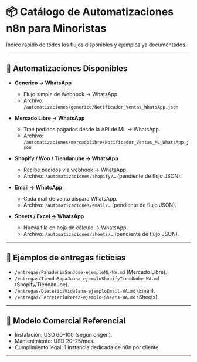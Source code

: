 # 📦 Catálogo de Automatizaciones n8n para Minoristas

Índice rápido de todos los flujos disponibles y ejemplos ya documentados.

---

## 🚀 Automatizaciones Disponibles

- **Generico → WhatsApp**
  - Flujo simple de Webhook → WhatsApp.  
  - Archivo: `/automatizaciones/generico/Notificador_Ventas_WhatsApp.json`

- **Mercado Libre → WhatsApp**
  - Trae pedidos pagados desde la API de ML → WhatsApp.  
  - Archivo: `/automatizaciones/mercadolibre/Notificador_Ventas_ML_WhatsApp.json`

- **Shopify / Woo / Tiendanube → WhatsApp**
  - Recibe pedidos vía webhook → WhatsApp.  
  - Archivo: `/automatizaciones/shopify/…` (pendiente de flujo JSON).

- **Email → WhatsApp**
  - Cada mail de venta dispara WhatsApp.  
  - Archivo: `/automatizaciones/email/…` (pendiente de flujo JSON).  

- **Sheets / Excel → WhatsApp**
  - Nueva fila en hoja de cálculo → WhatsApp.  
  - Archivo: `/automatizaciones/sheets/…` (pendiente de flujo JSON).  

---

## 📒 Ejemplos de entregas ficticias

- `/entregas/PanaderiaSanJose-ejemploML-WA.md` (Mercado Libre).  
- `/entregas/TiendaRopaJuana-ejemploShopifyTiendNube-WA.md` (Shopify/Tiendanube).  
- `/entregas/DieteticaVidaSana-ejemploEmail-WA.md` (Email).  
- `/entregas/FerreteriaPerez-ejemplo-Sheets-WA.md` (Sheets).

---

## 💼 Modelo Comercial Referencial

- Instalación: USD 60–100 (según origen).  
- Mantenimiento: USD 20–25/mes.  
- Cumplimiento legal: 1 instancia dedicada de n8n por cliente.

---
